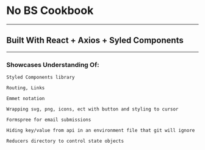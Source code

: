 # No BS Cookbook

---

## Built With React + Axios + Syled Components

---

### Showcases Understanding Of:

` Styled Components library `

` Routing, Links `

` Emmet notation `

` Wrapping svg, png, icons, ect with button and styling to cursor `

` Formspree for email submissions `

` Hiding key/value from api in an environment file that git will ignore `

` Reducers directory to control state objects `

` `

` `

` `

` `

` `

` `

` `

` `

` `
